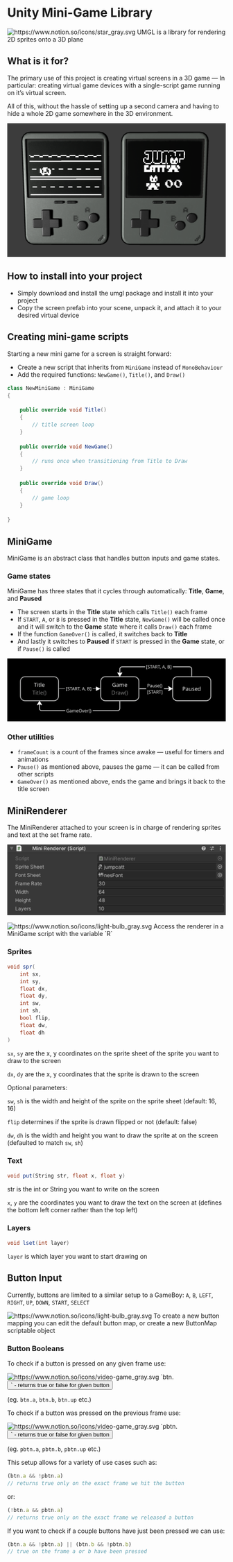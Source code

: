 # Unity Mini-Game Library

<aside>
<img src="https://www.notion.so/icons/star_gray.svg" alt="https://www.notion.so/icons/star_gray.svg" width="40px" /> UMGL is a library for rendering 2D sprites onto a 3D plane

</aside>

## What is it for?

The primary use of this project is creating virtual screens in a 3D game — In particular: creating virtual game devices with a single-script game running on it’s virtual screen.

All of this, without the hassle of setting up a second camera and having to hide a whole 2D game somewhere in the 3D environment.

![Untitled](Documentation/Untitled.png)

## How to install into your project

- Simply download and install the umgl package and install it into your project
- Copy the screen prefab into your scene, unpack it, and attach it to your desired virtual device

## Creating mini-game scripts

Starting a new mini game for a screen is straight forward:

- Create a new script that inherits from `MiniGame` instead of `MonoBehaviour`
- Add the required functions: `NewGame()`, `Title()`, and `Draw()`

```csharp
class NewMiniGame : MiniGame
{

    public override void Title()
    {
        // title screen loop
    }

    public override void NewGame()
    {
        // runs once when transitioning from Title to Draw
    }

    public override void Draw()
    {
        // game loop
    }

}
```

## MiniGame

MiniGame is an abstract class that handles button inputs and game states.

### Game states

MiniGame has three states that it cycles through automatically:
**Title**, **Game**, and **Paused**

- The screen starts in the **Title** state which calls `Title()` each frame
- If `START`, `A`, or `B` is pressed in the **Title** state, `NewGame()` will be called once and it will switch to the **Game** state where it calls `Draw()` each frame
- If the function `GameOver()` is called, it switches back to **Title**
- And lastly it switches to **Paused** if `START` is pressed in the **Game** state, or if `Pause()` is called

![Untitled](Documentation/Untitled%201.png)

### Other utilities

- `frameCount` is a count of the frames since awake — useful for timers and animations
- `Pause()` as mentioned above, pauses the game — it can be called from other scripts
- `GameOver()` as mentioned above, ends the game and brings it back to the title screen

## MiniRenderer

The MiniRenderer attached to your screen is in charge of rendering sprites and text at the set frame rate.

![Untitled](Documentation/Untitled%202.png)

<aside>
<img src="https://www.notion.so/icons/light-bulb_gray.svg" alt="https://www.notion.so/icons/light-bulb_gray.svg" width="40px" /> Access the renderer in a MiniGame script with the variable `R`

</aside>

### Sprites

```csharp
void spr(
	int sx,
	int sy,
	float dx,
	float dy,
	int sw,
	int sh,
	bool flip,
	float dw,
	float dh
)
```

`sx`, `sy` are the x, y coordinates on the sprite sheet of the sprite you want to draw to the screen

`dx`, `dy` are the x, y coordinates that the sprite is drawn to the screen

Optional parameters:

`sw`, `sh` is the width and height of the sprite on the sprite sheet
(default: 16, 16)

`flip` determines if the sprite is drawn flipped or not
(default: false)

`dw`, `dh` is the width and height you want to draw the sprite at on the screen
(defaulted to match `sw`, `sh`)

### Text

```csharp
void put(String str, float x, float y)
```

str is the int or String you want to write on the screen

`x`, `y` are the coordinates you want to draw the text on the screen at
(defines the bottom left corner rather than the top left)

### Layers

```csharp
void lset(int layer)
```

`layer` is which layer you want to start drawing on

## Button Input

Currently, buttons are limited to a similar setup to a GameBoy:
 `A`, `B`, `LEFT`, `RIGHT`, `UP`, `DOWN`, `START`, `SELECT`

<aside>
<img src="https://www.notion.so/icons/light-bulb_gray.svg" alt="https://www.notion.so/icons/light-bulb_gray.svg" width="40px" /> To create a new button mapping you can edit the default button map, or create a new ButtonMap scriptable object

</aside>

### Button Booleans

To check if a button is pressed on any given frame use:

<aside>
<img src="https://www.notion.so/icons/video-game_gray.svg" alt="https://www.notion.so/icons/video-game_gray.svg" width="40px" /> `btn.<button>` - returns true or false for given button

</aside>

(eg. `btn.a`, `btn.b`, `btn.up` etc.)

To check if a button was pressed on the previous frame use:

<aside>
<img src="https://www.notion.so/icons/video-game_gray.svg" alt="https://www.notion.so/icons/video-game_gray.svg" width="40px" /> `pbtn.<button>` - returns true or false for given button

</aside>

(eg. `pbtn.a`, `pbtn.b`, `pbtn.up` etc.)

This setup allows for a variety of use cases such as:

```jsx
(btn.a && !pbtn.a)
// returns true only on the exact frame we hit the button
```

or:

```jsx
(!btn.a && pbtn.a)
// returns true only on the exact frame we released a button
```

If you want to check if a couple buttons have just been pressed we can use:

```jsx
(btn.a && !pbtn.a) || (btn.b && !pbtn.b)
// true on the frame a or b have been pressed
```